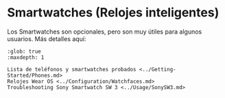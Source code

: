 # Smartwatches (Relojes inteligentes)

Los Smartwatches son opcionales, pero son muy útiles para algunos usuarios.
Más detalles aquí:

```{toctree}
:glob: true
:maxdepth: 1

Lista de teléfonos y smartwatches probados <../Getting-Started/Phones.md>
Relojes Wear OS <../Configuration/Watchfaces.md>
Troubleshooting Sony Smartwatch SW 3 <../Usage/SonySW3.md>
```
